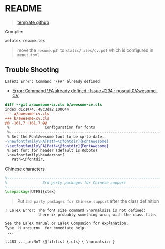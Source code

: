 # README

> [template github](https://github.com/posquit0/Awesome-CV)

Compile:

```sh
xelatex resume.tex
```

> move the `resume.pdf` to `static/files/cv.pdf` which is configured in `menus.toml`

## Trouble Shooting

`LaTeX3 Error: Command '\FA' already defined`

* [Error: Command \FA already defined · Issue #234 · posquit0/Awesome-CV](https://github.com/posquit0/Awesome-CV/issues/234)

```diff
diff --git a/awesome-cv.cls b/awesome-cv.cls
index d1c1074..48c3da2 100644
--- a/awesome-cv.cls
+++ b/awesome-cv.cls
@@ -161,7 +161,7 @@
 %                Configuration for fonts
 %-------------------------------------------------------------------------------
 % Set the FontAwesome font to be up-to-date.
-\newfontfamily\FA[Path=\@fontdir]{FontAwesome}
+\setfontfamily\FA[Path=\@fontdir]{FontAwesome}
 % Set font for header (default is Roboto)
 \newfontfamily\headerfont[
   Path=\@fontdir,
```

Chinese characters

```latex
%-------------------------------------------------------------------------------
%                3rd party packages for Chinese support
%-------------------------------------------------------------------------------
\usepackage[UTF8]{ctex}
```

> Put `3rd party packages for Chinese support` after the class definition

```txt
! LaTeX Error: The font size command \normalsize is not defined:
               there is probably something wrong with the class file.

See the LaTeX manual or LaTeX Companion for explanation.
Type  H <return>  for immediate help.
 ...

l.483 ..._in:NnT \@filelist {.cls} { \normalsize }
```

